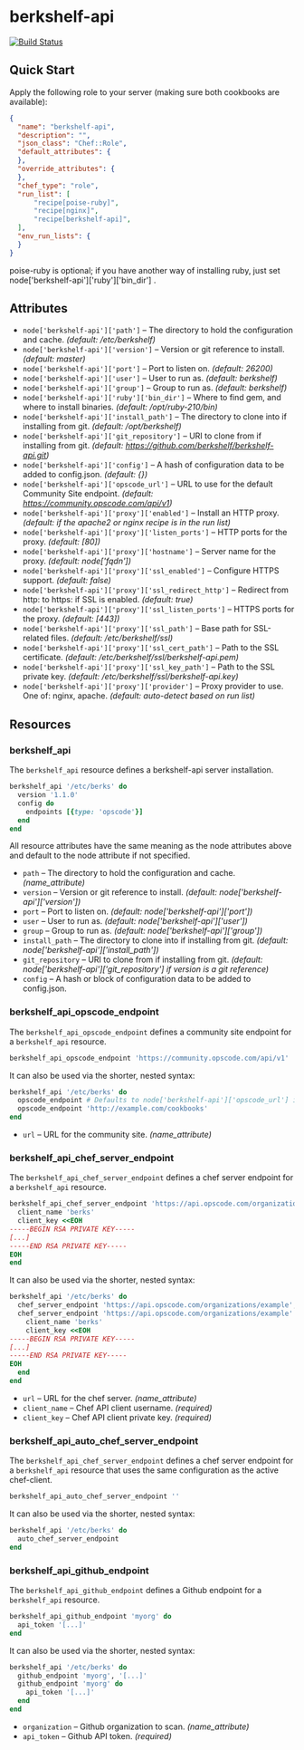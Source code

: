 berkshelf-api
=============

[![Build Status](https://travis-ci.org/poise/berkshelf-api.png?branch=master)](https://travis-ci.org/poise/berkshelf-api)

Quick Start
-----------

Apply the following role to your server (making sure both cookbooks are available):

```json
{
  "name": "berkshelf-api",
  "description": "",
  "json_class": "Chef::Role",
  "default_attributes": {
  },
  "override_attributes": {
  },
  "chef_type": "role",
  "run_list": [
      "recipe[poise-ruby]",
      "recipe[nginx]",
      "recipe[berkshelf-api]",
  ],
  "env_run_lists": {
  }
}
```

poise-ruby is optional; if you have another way of installing ruby, just set node['berkshelf-api']['ruby']['bin_dir'] .


Attributes
----------

* `node['berkshelf-api']['path']` – The directory to hold the configuration and cache. *(default: /etc/berkshelf)*
* `node['berkshelf-api']['version']` – Version or git reference to install. *(default: master)*
* `node['berkshelf-api']['port']` – Port to listen on. *(default: 26200)*
* `node['berkshelf-api']['user']` – User to run as. *(default: berkshelf)*
* `node['berkshelf-api']['group']` – Group to run as. *(default: berkshelf)*
* `node['berkshelf-api']['ruby']['bin_dir']` – Where to find gem, and where to install binaries. *(default: /opt/ruby-210/bin)*
* `node['berkshelf-api']['install_path']` – The directory to clone into if installing from git. *(default: /opt/berkshelf)*
* `node['berkshelf-api']['git_repository']` – URI to clone from if installing from git. *(default: https://github.com/berkshelf/berkshelf-api.git)*
* `node['berkshelf-api']['config']` – A hash of configuration data to be added to config.json. *(default: {})*
* `node['berkshelf-api']['opscode_url']` – URL to use for the default Community Site endpoint. *(default: https://community.opscode.com/api/v1)*
* `node['berkshelf-api']['proxy']['enabled']` – Install an HTTP proxy. *(default: if the apache2 or nginx recipe is in the run list)*
* `node['berkshelf-api']['proxy']['listen_ports']` – HTTP ports for the proxy. *(default: [80])*
* `node['berkshelf-api']['proxy']['hostname']` – Server name for the proxy. *(default: node['fqdn'])*
* `node['berkshelf-api']['proxy']['ssl_enabled']` – Configure HTTPS support. *(default: false)*
* `node['berkshelf-api']['proxy']['ssl_redirect_http']` – Redirect from http: to https: if SSL is enabled. *(default: true)*
* `node['berkshelf-api']['proxy']['ssl_listen_ports']` – HTTPS ports for the proxy. *(default: [443])*
* `node['berkshelf-api']['proxy']['ssl_path']` – Base path for SSL-related files. *(default: /etc/berkshelf/ssl)*
* `node['berkshelf-api']['proxy']['ssl_cert_path']` – Path to the SSL certificate. *(default: /etc/berkshelf/ssl/berkshelf-api.pem)*
* `node['berkshelf-api']['proxy']['ssl_key_path']` – Path to the SSL private key. *(default: /etc/berkshelf/ssl/berkshelf-api.key)*
* `node['berkshelf-api']['proxy']['provider']` – Proxy provider to use. One of: nginx, apache. *(default: auto-detect based on run list)*

Resources
---------

### berkshelf_api

The `berkshelf_api` resource defines a berkshelf-api server installation.

```ruby
berkshelf_api '/etc/berks' do
  version '1.1.0'
  config do
    endpoints [{type: 'opscode'}]
  end
end
```

All resource attributes have the same meaning as the node attributes above and
default to the node attribute if not specified.

* `path` – The directory to hold the configuration and cache. *(name_attribute)*
* `version` – Version or git reference to install. *(default: node['berkshelf-api']['version'])*
* `port` – Port to listen on. *(default: node['berkshelf-api']['port'])*
* `user` – User to run as. *(default: node['berkshelf-api']['user'])*
* `group` – Group to run as. *(default: node['berkshelf-api']['group'])*
* `install_path` – The directory to clone into if installing from git. *(default: node['berkshelf-api']['install_path'])*
* `git_repository` – URI to clone from if installing from git. *(default: node['berkshelf-api']['git_repository'] if version is a git reference)*
* `config` – A hash or block of configuration data to be added to config.json.

### berkshelf_api_opscode_endpoint

The `berkshelf_api_opscode_endpoint` defines a community site endpoint for a
`berkshelf_api` resource.

```ruby
berkshelf_api_opscode_endpoint 'https://community.opscode.com/api/v1'
```

It can also be used via the shorter, nested syntax:

```ruby
berkshelf_api '/etc/berks' do
  opscode_endpoint # Defaults to node['berkshelf-api']['opscode_url'] if no URL is given
  opscode_endpoint 'http://example.com/cookbooks'
end
```

* `url` – URL for the community site. *(name_attribute)*

### berkshelf_api_chef_server_endpoint

The `berkshelf_api_chef_server_endpoint` defines a chef server endpoint for a
`berkshelf_api` resource.

```ruby
berkshelf_api_chef_server_endpoint 'https://api.opscode.com/organizations/example' do
  client_name 'berks'
  client_key <<EOH
-----BEGIN RSA PRIVATE KEY-----
[...]
-----END RSA PRIVATE KEY-----
EOH
end
```

It can also be used via the shorter, nested syntax:

```ruby
berkshelf_api '/etc/berks' do
  chef_server_endpoint 'https://api.opscode.com/organizations/example', 'berks', '[...]'
  chef_server_endpoint 'https://api.opscode.com/organizations/example' do
    client_name 'berks'
    client_key <<EOH
-----BEGIN RSA PRIVATE KEY-----
[...]
-----END RSA PRIVATE KEY-----
EOH
  end
end
```

* `url` – URL for the chef server. *(name_attribute)*
* `client_name` – Chef API client username. *(required)*
* `client_key` – Chef API client private key. *(required)*

### berkshelf_api_auto_chef_server_endpoint

The `berkshelf_api_chef_server_endpoint` defines a chef server endpoint for a
`berkshelf_api` resource that uses the same configuration as the active chef-client.

```ruby
berkshelf_api_auto_chef_server_endpoint ''
```

It can also be used via the shorter, nested syntax:

```ruby
berkshelf_api '/etc/berks' do
  auto_chef_server_endpoint
end
```

### berkshelf_api_github_endpoint

The `berkshelf_api_github_endpoint` defines a Github endpoint for a
`berkshelf_api` resource.

```ruby
berkshelf_api_github_endpoint 'myorg' do
  api_token '[...]'
end
```

It can also be used via the shorter, nested syntax:

```ruby
berkshelf_api '/etc/berks' do
  github_endpoint 'myorg', '[...]'
  github_endpoint 'myorg' do
    api_token '[...]'
  end
end
```

* `organization` – Github organization to scan. *(name_attribute)*
* `api_token` – Github API token. *(required)*
